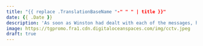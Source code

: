 ```yaml
---
title: "{{ replace .TranslationBaseName "-" " " | title }}"
date: {{ .Date }}
description: 'As soon as Winston had dealt with each of the messages, he clipped his speakwritten corrections to the appropriate copy of the Times and pushed them into the pneumatic tube. '
image: https://tgpromo.fra1.cdn.digitaloceanspaces.com/img/cctv.jpeg
draft: true
---
```

